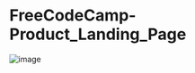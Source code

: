 # FreeCodeCamp-Product_Landing_Page
![image](https://user-images.githubusercontent.com/87708446/235139800-91fdaf84-1bb7-4b13-a4c3-499086fe24bd.png)
